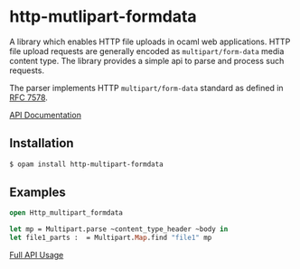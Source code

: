 # http-mutlipart-formdata

A library which enables HTTP file uploads in ocaml web applications. HTTP file upload requests are generally encoded as `multipart/form-data` media content type. The library provides a simple api to parse and process such requests.

The parser implements HTTP `multipart/form-data` standard as defined in [RFC 7578](https://tools.ietf.org/html/rfc7578).

[API Documentation](https://lemaetech.co.uk/http-mutlipart-formdata/)

## Installation

```sh
$ opam install http-multipart-formdata
```

## Examples

```ocaml
open Http_multipart_formdata

let mp = Multipart.parse ~content_type_header ~body in
let file1_parts :  = Multipart.Map.find "file1" mp
```

[Full API Usage](https://github.com/lemaetech/http-mutlipart-formdata/blob/master/test/test.ml)
